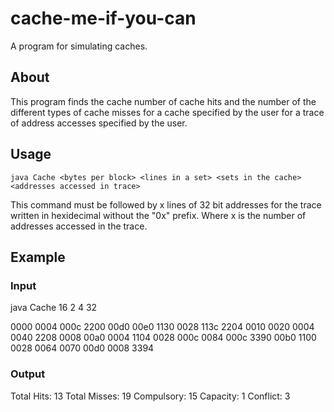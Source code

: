# cache-me-if-you-can
A program for simulating caches.

## About
This program finds the cache number of cache hits and the number of the different types of cache misses for a cache specified by the user for a trace of address accesses specified by the user.

## Usage

`java Cache <bytes per block> <lines in a set> <sets in the cache> <addresses accessed in trace>`

This command must be followed by x lines of 32 bit addresses for the trace written in hexidecimal without the "0x" prefix. Where x is the number of addresses accessed in the trace.

## Example

### Input
java Cache 16 2 4 32

0000
0004
000c
2200
00d0
00e0
1130
0028
113c
2204
0010
0020
0004
0040
2208
0008
00a0
0004
1104
0028
000c
0084
000c
3390
00b0
1100
0028
0064
0070
00d0
0008
3394

### Output
Total Hits: 13
Total Misses: 19
Compulsory: 15
Capacity: 1
Conflict: 3
